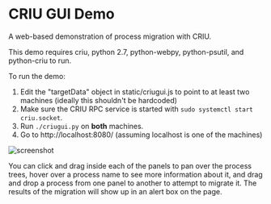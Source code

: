 # CRIU GUI Demo

A web-based demonstration of process migration with CRIU.

This demo requires criu, python 2.7, python-webpy, python-psutil, and python-criu to run.

To run the demo:

1. Edit the "targetData" object in static/criugui.js to point to at least two machines (ideally this shouldn't be hardcoded)
2. Make sure the CRIU RPC service is started with `sudo systemctl start criu.socket`.
3. Run `./criugui.py` on **both** machines.
4. Go to http://localhost:8080/ (assuming localhost is one of the machines)

![screenshot](https://cloud.githubusercontent.com/assets/3964980/9047457/168f7d20-3a00-11e5-9ae3-50cb82206aa3.png)

You can click and drag inside each of the panels to pan over the process trees, hover over a process name to see more information about it, and drag and drop a process from one panel to another to attempt to migrate it.  The results of the migration will show up in an alert box on the page.
